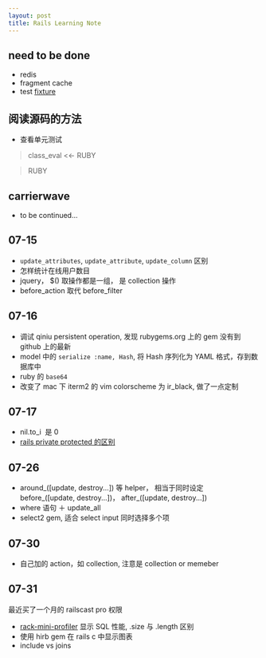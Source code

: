 ```yaml
---
layout: post
title: Rails Learning Note 
---
```


## need to be done

- redis
- fragment cache
- test  [fixture](http://api.rubyonrails.org/classes/ActiveRecord/FixtureSet.html)

## 阅读源码的方法

- 查看单元测试

> class_eval <<- RUBY

> RUBY


## carrierwave

- to be continued...

## 07-15

- `update_attributes`, `update_attribute`, `update_column` 区别
- 怎样统计在线用户数目
- jquery， $() 取操作都是一组， 是 collection 操作
- before_action 取代 before_filter

## 07-16
- 调试 qiniu persistent operation, 发现 rubygems.org 上的 gem 没有到 github 上的最新
- model 中的 `serialize :name, Hash`, 将 Hash 序列化为 YAML 格式，存到数据库中
- ruby 的 `base64`
- 改变了 mac 下 iterm2 的 vim colorscheme 为 ir_black, 做了一点定制

## 07-17
- nil.to_i  是 0
- [rails private protected
  的区别](http://stackoverflow.com/questions/3534449/why-does-ruby-have-both-private-and-protected-methods)

## 07-26
- around_([update, destroy...]) 等 helper， 相当于同时设定 before_([update, destroy...])， after_([update, destroy...])
- where 语句 ＋ update_all
- select2 gem, 适合 select input 同时选择多个项

## 07-30
- 自己加的 action，如 collection, 注意是 collection or memeber

## 07-31 
  最近买了一个月的 railscast pro 权限

  - [rack-mini-profiler](http://railscasts.com/episodes/368-miniprofiler) 显示 SQL 性能, .size 与 .length 区别
  - 使用 hirb gem 在 rails c 中显示图表
  - include vs joins

